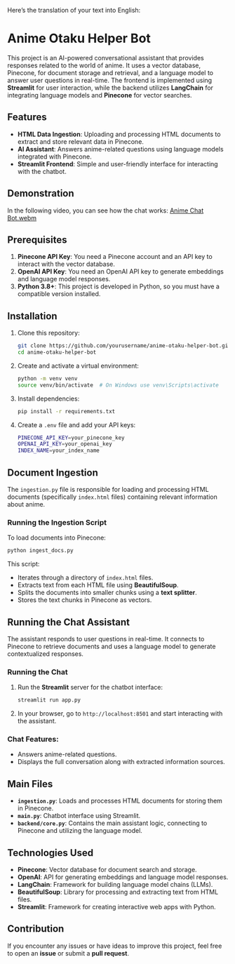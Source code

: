 Here’s the translation of your text into English:

# Anime Otaku Helper Bot

This project is an AI-powered conversational assistant that provides responses related to the world of anime. It uses a vector database, Pinecone, for document storage and retrieval, and a language model to answer user questions in real-time. The frontend is implemented using **Streamlit** for user interaction, while the backend utilizes **LangChain** for integrating language models and **Pinecone** for vector searches.

## Features
- **HTML Data Ingestion**: Uploading and processing HTML documents to extract and store relevant data in Pinecone.
- **AI Assistant**: Answers anime-related questions using language models integrated with Pinecone.
- **Streamlit Frontend**: Simple and user-friendly interface for interacting with the chatbot.

## Demonstration

In the following video, you can see how the chat works:
[Anime Chat Bot.webm](https://github.com/user-attachments/assets/2ea9cbc0-d0b3-4864-99c0-64c231d47dbf)

## Prerequisites

1. **Pinecone API Key**: You need a Pinecone account and an API key to interact with the vector database.
2. **OpenAI API Key**: You need an OpenAI API key to generate embeddings and language model responses.
3. **Python 3.8+**: This project is developed in Python, so you must have a compatible version installed.

## Installation

1. Clone this repository:

   ```bash
   git clone https://github.com/yourusername/anime-otaku-helper-bot.git
   cd anime-otaku-helper-bot
   ```

2. Create and activate a virtual environment:

   ```bash
   python -m venv venv
   source venv/bin/activate  # On Windows use venv\Scripts\activate
   ```

3. Install dependencies:

   ```bash
   pip install -r requirements.txt
   ```

4. Create a `.env` file and add your API keys:

   ```bash
   PINECONE_API_KEY=your_pinecone_key
   OPENAI_API_KEY=your_openai_key
   INDEX_NAME=your_index_name
   ```

## Document Ingestion

The `ingestion.py` file is responsible for loading and processing HTML documents (specifically `index.html` files) containing relevant information about anime.

### Running the Ingestion Script

To load documents into Pinecone:

```bash
python ingest_docs.py
```

This script:
- Iterates through a directory of `index.html` files.
- Extracts text from each HTML file using **BeautifulSoup**.
- Splits the documents into smaller chunks using a **text splitter**.
- Stores the text chunks in Pinecone as vectors.

## Running the Chat Assistant

The assistant responds to user questions in real-time. It connects to Pinecone to retrieve documents and uses a language model to generate contextualized responses.

### Running the Chat

1. Run the **Streamlit** server for the chatbot interface:

   ```bash
   streamlit run app.py
   ```

2. In your browser, go to `http://localhost:8501` and start interacting with the assistant.

### Chat Features:
- Answers anime-related questions.
- Displays the full conversation along with extracted information sources.

## Main Files

- **`ingestion.py`**: Loads and processes HTML documents for storing them in Pinecone.
- **`main.py`**: Chatbot interface using Streamlit.
- **`backend/core.py`**: Contains the main assistant logic, connecting to Pinecone and utilizing the language model.

## Technologies Used

- **Pinecone**: Vector database for document search and storage.
- **OpenAI**: API for generating embeddings and language model responses.
- **LangChain**: Framework for building language model chains (LLMs).
- **BeautifulSoup**: Library for processing and extracting text from HTML files.
- **Streamlit**: Framework for creating interactive web apps with Python.

## Contribution
If you encounter any issues or have ideas to improve this project, feel free to open an **issue** or submit a **pull request**.
